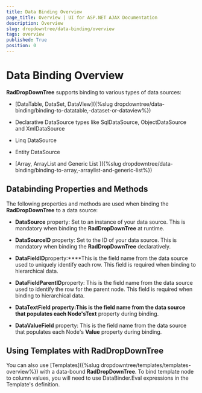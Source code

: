 ```yaml
---
title: Data Binding Overview
page_title: Overview | UI for ASP.NET AJAX Documentation
description: Overview
slug: dropdowntree/data-binding/overview
tags: overview
published: True
position: 0
---
```


# Data Binding Overview



**RadDropDownTree** supports binding to various types of data sources:

* [DataTable, DataSet, DataView]({%slug dropdowntree/data-binding/binding-to-datatable,-dataset-or-dataview%})

* Declarative DataSource types like SqlDataSource, ObjectDataSource and XmlDataSource

* Linq DataSource

* Entity DataSource

* [Array, ArrayList and Generic List ]({%slug dropdowntree/data-binding/binding-to-array,-arraylist-and-generic-list%})

## Databinding Properties and Methods

The following properties and methods are used when binding the **RadDropDownTree** to a data source:

* **DataSource** property: Set to an instance of your data source. This is mandatory when binding the **RadDropDownTree** at runtime.

* **DataSourceID** property: Set to the ID of your data source. This is mandatory when binding the **RadDropDownTree** declaratively.

* **DataFieldID**property:****This is the field name from the data source used to uniquely identify each row. This field is required when binding to hierarchical data.

* **DataFieldParentID**property: This is the field name from the data source used to identify the row for the parent node. This field is required when binding to hierarchical data.

* **DataTextField property:**This is the field name from the data source that populates each Node's**Text** property during binding.

* **DataValueField** property: This is the field name from the data source that populates each Node's **Value** property during binding.

## Using Templates with RadDropDownTree

You can also use [Templates]({%slug dropdowntree/templates/templates-overview%}) with a data-bound **RadDropDownTree**. To bind template node to column values, you will need to use DataBinder.Eval expressions in the Template's definition.
